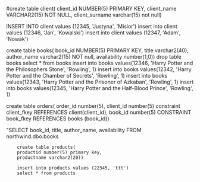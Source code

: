 #create table client(
         client_id       NUMBER(5) PRIMARY KEY,
         client_name      VARCHAR2(15) NOT NULL,
         client_surname varchar(15) not null)

INSERT INTO client values (12345, 'Justyna', 'Misior')
insert into client values (12346, 'Jan', 'Kowalski')
insert into client values (12347, 'Adam', 'Nowak')
         
create table books(
        book_id NUMBER(5) PRIMARY KEY,
        title varchar2(40),
        author_name varchar2(15) NOT null,
        availability number(1,0))
        drop table books
        select * from books
insert into books values(12346, 'Harry Potter and the Philosophers Stone', 'Rowling', 1)
insert into books values(12342, 'Harry Potter and the Chamber of Secrets', 'Rowling', 1)
insert into books values(12343, 'Harry Potter and the Prisoner of Azkaban', 'Rowling', 1)
insert into books values(12345, 'Harry Potter and the Half-Blood Prince', 'Rowling', 1)
        
create table orders(
        order_id number(5),
        client_id number(5) constraint client_fkey REFERENCES client(client_id),
        book_id number(5) CONSTRAINT book_fkey REFERENCES books (book_id))
        
 "SELECT book_id, title, author_name, availability  FROM northwind.dbo.books       
        
        create table products(
        productid number(5) primary key, 
        productname varchar2(20))
        
        insert into products values (22345, 'ttt')
        select * from products
        
    


